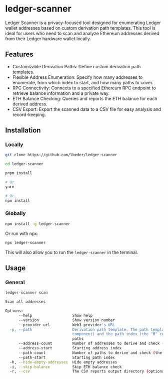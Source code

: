 # ledger-scanner

Ledger Scanner is a privacy-focused tool designed for enumerating Ledger wallet addresses based on custom derivation path templates. This tool is ideal for users who need to scan and analyze Ethereum addresses derived from their Ledger hardware wallet locally.

## Features

* Customizable Derivation Paths: Define custom derivation path templates.
* Flexible Address Enumeration: Specify how many addresses to enumerate, from which index to start, and how many paths to cover.
* RPC Connectivity: Connects to a specified Ethereum RPC endpoint to retrieve balance information and a private way.
* ETH Balance Checking: Queries and reports the ETH balance for each derived address.
* CSV Export: Export the scanned data to a CSV file for easy analysis and record-keeping.

## Installation

### Locally

```sh
git clone https://github.com/lbeder/ledger-scanner

cd ledger-scanner

pnpm install

# Or
yarn

# Or
npm install
```

### Globally

```sh
npm install -g ledger-scanner
```

Or run with npx:

```sh
npx ledger-scanner
```

This will also allow you to run the `ledger-scanner` in the terminal.

## Usage

### General

```sh
ledger-scanner scan

Scan all addresses

Options:
      --help                  Show help                                                                        [boolean]
      --version               Show version number                                                              [boolean]
      --provider-url          Web3 provider's URL                            [string] [default: "http://localhost:8545"]
  -p, --path                  Derivation path template. The path template should specify the address index (the "N"
                              component) and the path index (the "M" component). For example m/44'/60'/M'/N for standard
                              paths                                                 [string] [default: "m/44'/60'/M'/N"]
      --address-count         Number of addresses to derive and check (the "N" component)        [number] [default: 100]
      --address-start         Starting address index                                               [number] [default: 0]
      --path-count            Number of paths to derive and check (the "M" component)              [number] [default: 1]
      --path-start            Starting path index                                                  [number] [default: 0]
  -h, --hide-empty-addresses  Hide empty addresses                                            [boolean] [default: false]
  -i, --skip-balance          Skip ETH balance check                                          [boolean] [default: false]
  -r, --csv                   The CSV reports output directory (optional)                                       [string]
```
